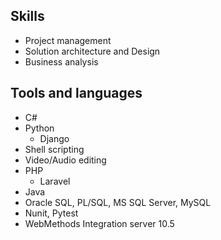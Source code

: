 ## Skills

- Project management
- Solution architecture and Design
- Business analysis

## Tools and languages

- C#
- Python
	- Django
- Shell scripting
- Video/Audio editing
- PHP
	- Laravel
- Java
- Oracle SQL, PL/SQL, MS SQL Server, MySQL
- Nunit, Pytest
- WebMethods Integration server 10.5